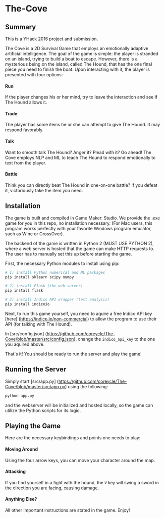 # The-Cove

## Summary

This is a YHack 2016 project and submission.

The Cove is a 2D Survival Game that employs an emotionally adaptive artificial intelligence. The goal of the game is simple: the player is stranded on an island, trying to build a boat to escape. However, there is a mysterious being on the island, called The Hound, that has the one final piece you need to finish the boat. Upon interacting with it, the player is presented with four options:

#### Run
If the player changes his or her mind, try to leave the interaction and see if The Hound allows it.

#### Trade
The player has some items he or she can attempt to give The Hound. It may respond favorably. 

#### Talk
Want to smooth talk The Hound? Anger it? Plead with it? Go ahead! The Cove employs NLP and ML to teach The Hound to respond emotionally to text from the player.

#### Battle
Think you can directly beat The Hound in one-on-one battle? If you defeat it, victoriously take the item you need.

## Installation

The game is built and compiled in Game Maker: Studio. We provide the .exe game for you in this repo, no installation necessary. (For Mac users, this program works perfectly with your favorite Windows program emulator, such as Wine or CrossOver).

The backend of the game is written in Python 2 (MUST USE PYTHON 2), where a web server is hosted that the game can make HTTP requests to. The user has to manually set this up before starting the game. 

First, the necessary Python modules to install using pip:

```sh
# 1) install Python numerical and ML packages
pip install sklearn scipy numpy

# 2) install Flask (the web server)
pip install flask

# 3) install Indico API wrapper (text analysis)
pip install indicoio
```

Next, to run this game yourself, you need to aquire a free Indico API key [here] (https://indico.io/non-commercial) to allow the program to use their API (for talking with The Hound).

In [src/config.json] (https://github.com/coreycle/The-Cove/blob/master/src/config.json), change the `indico_api_key` to the one you aquired above.

That's it! You should be ready to run the server and play the game!

## Running the Server

Simply start [src/app.py] (https://github.com/coreycle/The-Cove/blob/master/src/app.py) using the following:

```sh
python app.py
```

and the webserver will be initialized and hosted locally, so the game can utilize the Python scripts for its logic.

## Playing the Game

Here are the necessary keybindings and points one needs to play:

#### Moving Around
Using the four arrow keys, you can move your character around the map.

#### Attacking
If you find yourself in a fight with the hound, the `V` key will swing a sword in the direction you are facing, causing damage.

#### Anything Else?
All other important instructions are stated in the game. Enjoy!